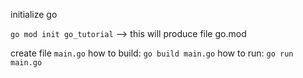 initialize go

`go mod init go_tutorial` --> this will produce file go.mod

create file `main.go`
how to build: `go build main.go`
how to run: `go run main.go`
